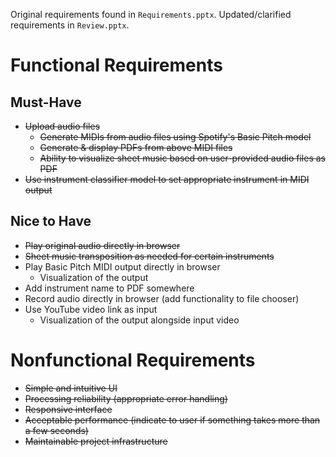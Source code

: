 Original requirements found in `Requirements.pptx`. Updated/clarified requirements in `Review.pptx`.

# Functional Requirements

## Must-Have

- ~~Upload audio files~~
  - ~~Generate MIDIs from audio files using Spotify's Basic Pitch model~~
  - ~~Generate & display PDFs from above MIDI files~~
  - ~~Ability to visualize sheet music based on user-provided audio files as PDF~~
- ~~Use instrument classifier model to set appropriate instrument in MIDI output~~

## Nice to Have

- ~~Play original audio directly in browser~~
- ~~Sheet music transposition as needed for certain instruments~~
- Play Basic Pitch MIDI output directly in browser
  - Visualization of the output
- Add instrument name to PDF somewhere
- Record audio directly in browser (add functionality to file chooser)
- Use YouTube video link as input
  - Visualization of the output alongside input video

# Nonfunctional Requirements

- ~~Simple and intuitive UI~~
- ~~Processing reliability (appropriate error handling)~~
- ~~Responsive interface~~
- ~~Acceptable performance (indicate to user if something takes more than a few seconds)~~
- ~~Maintainable project infrastructure~~
